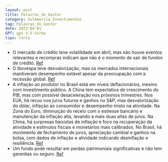 ```yaml
---
layout: post
title: Palavras_do_Gestor
category: SulAmerica_Investimentos
tag: Palavras_do_Gestor
date: 2023-04-01
GPT: gpt-3.5-turbo
tipo: Carta
---
```


- O mercado de crédito teve volatilidade em abril, mas não houve eventos relevantes e recompras indicam que não é o momento de sair de fundos de crédito.
<a href="#" onclick="search_on_pdf('Carta MensalPalavra do GestorCréditoO mês de abril foi mais um mês devolatilidade para o mercado')">Ref</a>
- O Ibovespa teve desvalorização, mas os mercados internacionais mantiveram desempenho estável apesar da preocupação com a recessão global.
<a href="#" onclick="search_on_pdf('OPEP – e na curva de juros americana – que precifica afrouxamento de política monetária ainda em202')">Ref</a>
- A inflação ao produtor no Brasil está em níveis deflacionários, mesmo com investimento público. A China tem expectativa de crescimento do PIB, mas com possível desaceleração nos próximos trimestres. Nos EUA, há recuo nos juros futuros e ganhos no S&P, mas desvalorização do dólar, inflação ao consumidor e desempenho misto na atividade. Na Zona do Euro, diminuição do receio com o estresse bancário e manutenção da inflação alta, levando a mais duas altas de juros. Na China, há surpresas baixistas de inflação e foco na recuperação da atividade e estímulos fiscais e monetários mais calibrados. No Brasil, há movimento de fechamento de juros, apreciação cambial e ganhos na bolsa, com dados de inflação e atividade indicando desinflação e resiliência.
<a href="#" onclick="search_on_pdf('crescimento global mais fraco estão no radar.PIB chinês no 1º trimestre de 2023 cresceu4,5%, surpr')">Ref</a>
- Um fundo pode resultar em perdas patrimoniais significativas e não tem garantias ou seguro.
<a href="#" onclick="search_on_pdf('(doze) meses. ESTE FUNDO UTILIZA ESTRATÉGIAS QUE PODEM RESULTAR EM SIGNIFICATIVAS PERDASPATRIMONIAI')">Ref</a>
